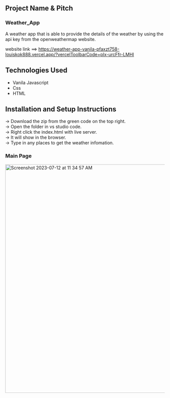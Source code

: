 ## Project Name & Pitch

### Weather_App

A weather app that is able to provide the details of the weather by using the api key from the openweathermap website.

website link ==> https://weather-app-vanila-pfaxzt758-louiskok888.vercel.app/?vercelToolbarCode=plx-urcFfr-LMHI

## Technologies Used

- Vanila Javascript
- Css
- HTML

## Installation and Setup Instructions

&#8594; Download the zip from the green code on the top right.
<br/>
&#8594; Open the folder in vs studio code.
<br/>
&#8594; Right click the index.html with live server.
<br/>
&#8594; It will show in the browser.
<br/>
&#8594; Type in any places to get the weather infomation.

### Main Page

  <img width="722" alt="Screenshot 2023-07-12 at 11 34 57 AM" src="https://github.com/Louiskok888/Music_Empire_Apps_2/assets/115003571/651dea05-9aae-43da-b1c7-1cb5b8a09c48">

